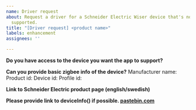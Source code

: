 ```yaml
---
name: Driver request
about: Request a driver for a Schneider Electric Wiser device that's not currently
  supported.
title: "[Driver request] <product name>"
labels: enhancement
assignees: ''

---
```


**Do you have access to the device you want the app to support?**


**Can you provide basic zigbee info of the device?**
Manufacturer name: 
Product id: 
Device id: 
Profile id: 

**Link to Schneider Electric product page (english/swedish)**


**Please provide link to deviceInfo() if possible. [pastebin.com](https://pastebin.com/)**
